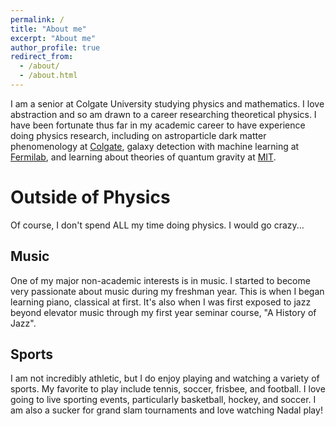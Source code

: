 ```yaml
---
permalink: /
title: "About me"
excerpt: "About me"
author_profile: true
redirect_from: 
  - /about/
  - /about.html
---
```

I am a senior at Colgate University studying physics and mathematics. I love abstraction and so am drawn to a career researching theoretical physics. I have been fortunate thus far in my academic career to have experience doing physics research, including on astroparticle dark matter phenomenology at [Colgate](https://www.colgate.edu/news/stories/exploring-mysteries-dark-matter), galaxy detection with machine learning at [Fermilab](https://www.osti.gov/biblio/1834181), and learning about theories of quantum gravity at [MIT](https://oge.mit.edu/msrp/profiles/caleb-levy/).



Outside of Physics
======
Of course, I don't spend ALL my time doing physics. I would go crazy...

Music
------
One of my major non-academic interests is in music. I started to become very passionate about music during my freshman year. This is when I began learning piano, classical at first. It's also when I was first exposed to jazz beyond elevator music through my first year seminar course, "A History of Jazz".

Sports
------
I am not incredibly athletic, but I do enjoy playing and watching a variety of sports. My favorite to play include tennis, soccer, frisbee, and football. I love going to live sporting events, particularly basketball, hockey, and soccer. I am also a sucker for grand slam tournaments and love watching Nadal play!

